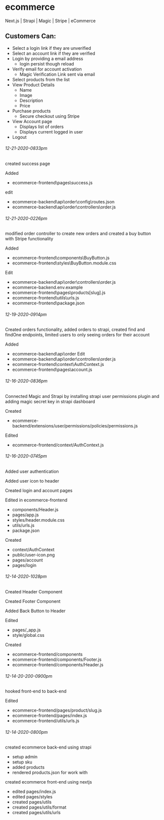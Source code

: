 # ecommerce
Next.js | Strapi | Magic | Stripe | eCommerce

## Customers Can:
* Select a login link if they are unverified
* Select an account link if they are verified
* Login by providing a email address
  - login persist though reload
* Verify email for account activation
  - Magic Verification Link sent via email
* Select products from the list
* View Product Details
  - Name
  - Image
  - Description
  - Price
* Purchase products
  - Secure checkout using Stripe
* View Account page
  - Displays list of orders
  - Displays current logged in user
* Logout


###### 12-21-2020-0833pm
created success page

Added
* ecommerce-frontend\pages\success.js

edit
* ecommerce-backend\api\order\config\routes.json
* ecommerce-backend\api\order\controllers\order.js

###### 12-21-2020-0226pm 
modified order controller to create new orders and created a buy button with Stripe functionality 

Added
* ecommerce-frontend\components\BuyButton.js
* ecommerce-frontend\styles\BuyButton.module.css

Edit
* ecommerce-backend\api\order\controllers\order.js
* ecommerce-backend\.env.example
* ecommerce-frontend\pages\products\[slug].js
* ecommerce-frontend\utils\urls.js
* ecommerce-frontend\package.json


###### 12-19-2020-0914pm
Created orders functionality, added orders to strapi, created find and findOne endpoints, limited users to only seeing orders for their account

Added
* ecommerce-backend\api\order
Edit
* ecommerce-backend\api\order\controllers\order.js
* ecommerce-frontend\context\AuthContext.js
* ecommerce-frontend\pages\account.js

###### 12-16-2020-0836pm
Connected Magic and Strapi by installing strapi user permissions plugin and adding magic secret key in strapi dashboard

Created
* ecommerce-backend/extensions/user/permissions/policies/permissions.js

Edited
* ecommerce-frontend/context/AuthContext.js

###### 12-16-2020-0745pm
Added user authentication

Added user icon to header 

Created login and account pages

Edited in ecommerce-frontend
* components/Header.js
* pages/app.js
* styles/header.module.css
* utils/urls.js
* package.json

Created
* context/AuthContext
* public/user-icon.png
* pages/account
* pages/login

###### 12-14-2020-1028pm
Created Header Component

Created Footer Component

Added Back Button to Header

Edited
* pages/_app.js
* style/global.css

Created 
* ecommerce-frontend/components
* ecommerce-frontend/components/Footer.js
* ecommerce-frontend/components/Header.js

###### 12-14-20-200-0900pm
hooked front-end to back-end

Edited
* ecommerce-frontend/pages/product/slug.js
* ecommerce-frontend/pages/index.js
* ecommerce-frontend/utils/urls.js

###### 12-14-2020-0800pm
created ecommerce back-end using strapi
* setup admin
* setup sku
* added products
* rendered products.json for work with

created ecommerce front-end using nextjs
* edited pages/index.js
* edited pages/styles
* created pages/utils
* created pages/utils/format
* created pages/utils/urls



